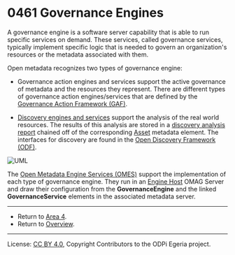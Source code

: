 <!-- SPDX-License-Identifier: CC-BY-4.0 -->
<!-- Copyright Contributors to the ODPi Egeria project. -->

# 0461 Governance Engines

A governance engine is a software server capability that is able to run specific services
on demand.  These services, called governance services, typically implement specific logic that
is needed to govern an organization's resources or the metadata associated with them.

Open metadata recognizes two types of governance engine:

* Governance action engines and services support the active governance of metadata and the resources they represent.
  There are different types of governance action engines/services that are defined by
  the [Governance Action Framework (GAF)](../../../open-metadata-implementation/frameworks/governance-action-framework).

* [Discovery engines and services](0601-Open-Discovery-Engine.md) support the analysis of the real world resources.  The results
  of this analysis are stored in a [discovery analysis report](0605-Open-Discovery-Analysis-Reports.md) chained off of the
  corresponding [Asset](0010-Base-Model.md) metadata element.
  The interfaces for discovery are found in the 
  [Open Discovery Framework (ODF)](../../../open-metadata-implementation/frameworks/open-discovery-framework).

![UML](0461-Governance-Engines.png#pagewidth)

The [Open Metadata Engine Services (OMES)](../../../open-metadata-implementation/engine-services) support the
implementation of each type of governance engine.
They run in an [Engine Host](../../../open-metadata-implementation/admin-services/docs/concepts/engine-host.md)
OMAG Server and draw their configuration from the 
**GovernanceEngine** and the linked **GovernanceService** elements in the associated metadata server.

---

* Return to [Area 4](Area-4-models.md).
* Return to [Overview](.).

----
License: [CC BY 4.0](https://creativecommons.org/licenses/by/4.0/),
Copyright Contributors to the ODPi Egeria project.
